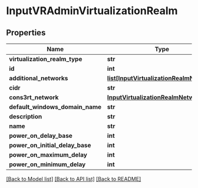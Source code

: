 # InputVRAdminVirtualizationRealm

## Properties
Name | Type | Description | Notes
------------ | ------------- | ------------- | -------------
**virtualization_realm_type** | **str** |  | 
**id** | **int** |  | [optional] 
**additional_networks** | [**list[InputVirtualizationRealmNetwork]**](InputVirtualizationRealmNetwork.md) |  | [optional] 
**cidr** | **str** |  | 
**cons3rt_network** | [**InputVirtualizationRealmNetwork**](InputVirtualizationRealmNetwork.md) |  | [optional] 
**default_windows_domain_name** | **str** |  | [optional] 
**description** | **str** |  | 
**name** | **str** |  | 
**power_on_delay_base** | **int** |  | [optional] 
**power_on_initial_delay_base** | **int** |  | [optional] 
**power_on_maximum_delay** | **int** |  | [optional] 
**power_on_minimum_delay** | **int** |  | [optional] 

[[Back to Model list]](../README.md#documentation-for-models) [[Back to API list]](../README.md#documentation-for-api-endpoints) [[Back to README]](../README.md)


